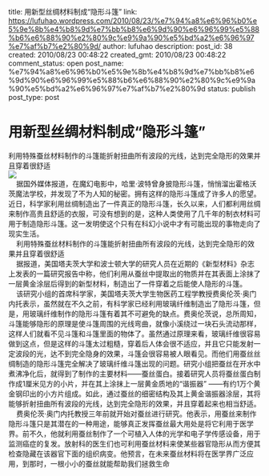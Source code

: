 title: 用新型丝绸材料制成“隐形斗篷”
link: https://lufuhao.wordpress.com/2010/08/23/%e7%94%a8%e6%96%b0%e5%9e%8b%e4%b8%9d%e7%bb%b8%e6%9d%90%e6%96%99%e5%88%b6%e6%88%90%e2%80%9c%e9%9a%90%e5%bd%a2%e6%96%97%e7%af%b7%e2%80%9d/
author: lufuhao
description: 
post_id: 38
created: 2010/08/23 00:48:22
created_gmt: 2010/08/23 00:48:22
comment_status: open
post_name: %e7%94%a8%e6%96%b0%e5%9e%8b%e4%b8%9d%e7%bb%b8%e6%9d%90%e6%96%99%e5%88%b6%e6%88%90%e2%80%9c%e9%9a%90%e5%bd%a2%e6%96%97%e7%af%b7%e2%80%9d
status: publish
post_type: post

# 用新型丝绸材料制成“隐形斗篷”

利用特殊蚕丝材料制作的斗篷能折射扭曲所有波段的光线，达到完全隐形的效果并且穿着很舒适  
![](http://www.sciam.com.cn/uploads/allimg/100813/135U63942-0.jpg)  
    据国外媒体报道，在魔幻电影中，哈里·波特曾身披隐形斗篷，悄悄溜出霍格沃茨魔法学校，并发现了不为人知的秘密。拥有这样的隐形斗篷成了许多人的愿望。近日，科学家利用丝绸制造出了一件真正的隐形斗篷，长久以来，人们都利用丝绸来制作高贵且舒适的衣服，可没有想到的是，这种人类使用了几千年的制衣材料可用于制造隐形斗篷。这一发明使这个只有在科幻小说中才有可能出现的事物走向了现实生活。  
    利用特殊蚕丝材料制作的斗篷能折射扭曲所有波段的光线，达到完全隐形的效果并且穿着很舒适  
    据报道，美国塔夫茨大学和波士顿大学的研究人员在近期的《新型材料》杂志上发表的一篇研究报告中称，他们利用从蚕丝中提取出的物质并在其表面上涂抹了一层黄金涂层后得到的新型材料，制造出了一件穿着之后能使人隐形的斗篷。  
    该研究小组的首席科学家，美国塔夫茨大学生物医药工程学教授费奥伦茨·奥门内托表示，虽然就在不久之前，有科学家已经利用玻璃纤维制造出了隐形斗篷，但是，用玻璃纤维制作的隐形斗篷有着其不可避免的缺点。费奥伦茨说，总所周知，斗篷能够隐形的原理是使斗篷周围的光线弯曲，就像小溪绕过一块石头流动那样，这样人们就看不见斗篷和斗篷里面的物体了。虽然通过原理来看，玻璃纤维很容易做到这点，但是这样的斗篷太过粗糙，穿着后人体会很不适应，并且它只能发射一定波段的光，达不到完全隐身的效果，斗篷会很容易被人眼看见。而他们用蚕丝丝绸制造的隐形斗篷完全解决了玻璃纤维斗篷出现的问题。研究小组把蚕丝在开水中煮沸净化后，就得到了制作的主要材料——蚕丝蛋白。接着研究人员将蚕丝蛋白制作成1厘米见方的小片，并在其上涂抹上一层黄金质地的“谐振器” ——有约1万个黄金钢印出的小方片组成。如此，通过蚕丝的细密结构及其上黄金谐振器涂层，其将能够折射扭曲所有波段的光线，达到完全隐形的效果，并且穿着起来也相当舒适。  
    费奥伦茨·奥门内托教授三年前就开始对蚕丝进行研究。他表示，用蚕丝来制作隐形斗篷只是其潜在的一种用途，能够真正发挥蚕丝最大用处是将它利用于医学界。前不久，他就利用蚕丝制作了一个可植入人体的光学和电子学传感设备，用于监测癌症的复发。放射科的医生们也可利用蚕丝材料来使某些器官隐形从而方便其检查隐藏在该器官下面的组织病变。他预言，在未来蚕丝材料将在医学界广泛应用，到那时，一根小小的蚕丝就能帮助我们拯救生命